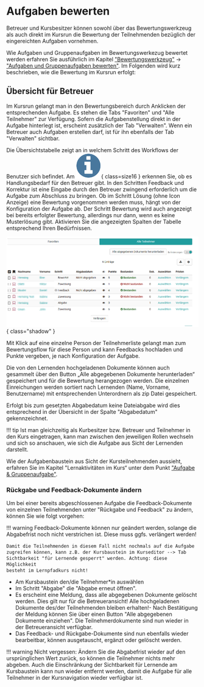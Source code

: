 # Aufgaben bewerten

Betreuer und Kursbesitzer können sowohl über das Bewertungswerkzeug als auch
direkt im Kursrun die Bewertung der Teilnehmenden bezüglich der eingereichten
Aufgaben vornehmen.

Wie Aufgaben und Gruppenaufgaben im Bewertungswerkezug bewertet werden
erfahren Sie ausführlich im Kapitel
["Bewertungswerkzeug"](../course_operation/Assessment_tool_-_overview.de.md)
→ ["Aufgaben und Gruppenaufgaben bewerten"](../course_operation/Assessing_tasks_and_group_tasks.de.md). Im Folgenden wird kurz beschrieben, wie die Bewertung im Kursrun erfolgt:

## Übersicht für Betreuer

Im Kursrun gelangt man in den Bewertungsbereich durch Anklicken der
entsprechenden Aufgabe. Es stehen die Tabs "Favoriten" und "Alle Teilnehmer"
zur Verfügung. Sofern die Aufgabenstellung direkt in der Aufgabe hinterlegt
ist, erscheint zusätzlich der Tab "Verwalten". Wenn ein Betreuer auch Aufgaben
erstellen darf, ist für ihn ebenfalls der Tab "Verwalten" sichtbar.

Die Übersichtstabelle zeigt an in welchem Schritt des Workflows der Benutzer
sich befindet. Am ![Handlungsbedarf](assets/action_needed.png){ class=size16 }
erkennen Sie, ob es Handlungsbedarf für den Betreuer gibt. In den Schritten
Feedback und Korrektur ist eine Eingabe durch den Betreuer zwingend
erforderlich um die Aufgabe zum Abschluss zu bringen. Ob im Schritt Lösung
(ohne Icon Anzeige) eine Bewertung vorgenommen werden muss, hängt von der
Konfiguration der Aufgabe ab. Der Schritt Bewertung wird auch angezeigt bei
bereits erfolgter Bewertung, allerdings nur dann, wenn es keine Musterlösung
gibt. Aktivieren Sie die angezeigten Spalten der Tabelle entsprechend Ihren
Bedürfnissen.

![](assets/task_correction_DE.png){ class="shadow" }

Mit Klick auf eine einzelne Person der Teilnehmerliste gelangt man zum
Bewertungsflow für diese Person und kann Feedbacks hochladen und Punkte
vergeben, je nach Konfiguration der Aufgabe.

Die von den Lernenden hochgeladenen Dokumente können auch gesammelt über den
Button „Alle abgegebenen Dokumente herunterladen“ gespeichert und für die
Bewertung herangezogen werden. Die einzelnen Einreichungen werden sortiert
nach Lernenden (Name, Vorname, Benutzername) mit entsprechenden Unterordnern
als zip Datei gespeichert.

Erfolgt bis zum gesetzten Abgabedatum keine Dateiabgabe wird dies entsprechend
in der Übersicht in der Spalte "Abgabedatum" gekennzeichnet.

!!! tip
    Ist man gleichzeitig als Kurbesitzer bzw. Betreuer und Teilnehmer in den
    Kurs eingetragen, kann man zwischen den jeweiligen Rollen wechseln und sich so
    anschauen, wie sich die Aufgabe aus Sicht der Lernenden darstellt.

Wie der Aufgabenbaustein aus Sicht der Kursteilnehmenden aussieht, erfahren
Sie im Kapitel "Lernaktivitäten im Kurs“ unter dem Punkt ["Aufgabe &
Gruppenaufgabe"](../learning_activities/Working_With_Course_Elements.de.md).

### Rückgabe und Feedback-Dokumente ändern

Um bei einer bereits abgeschlossenen Aufgabe die Feedback-Dokumente von
einzelnen Teilnehmenden unter "Rückgabe und Feedback" zu ändern, können Sie
wie folgt vorgehen:

!!! warning
    Feedback-Dokumente können nur geändert werden, solange die Abgabefrist noch
    nicht verstrichen ist. Diese muss ggfs. verlängert werden!

    Damit die Teilnehmenden in diesem Fall nicht nochmals auf die Aufgabe
    zugreifen können, kann z.B. der Kursbaustein im Kurseditor --> Tab
    Sichtbarkeit "für Lernende gesperrt" werden. Achtung: diese Möglichkeit
    besteht im Lernpfadkurs nicht!

- Am Kursbaustein den/die Teilnehmer*in auswählen
- Im Schritt "Abgabe" die "Abgabe erneut öffnen".
- Es erscheint eine Meldung, dass alle abgegebenen Dokumente gelöscht werden. Dies gilt nur für die Betreueransicht! Alle hochgeladenen Dokumente des/der Teilnehmenden bleiben erhalten!-  Nach Bestätigung der Meldung können Sie über einen Button "Alle abgegebenen Dokumente einziehen". Die Teilnehmerdokumente sind nun wieder in der Betreueransicht verfügbar.
- Das Feedback- und Rückgabe-Dokumente sind nun ebenfalls wieder bearbeitbar, können ausgetauscht, ergänzt oder gelöscht werden.

!!! warning
    Nicht vergessen: Ändern Sie die Abgabefrist wieder auf den ursprünglichen Wert
    zurück, so können die Teilnehmer nichts mehr abgeben. Auch die Einschränkung
    der Sichtbarkeit für Lernende am Kursbaustein kann nun wieder entfernt werden,
    damit die Aufgabe für alle Teilnehmer in der Kursnavigation wieder verfügbar
    ist.

